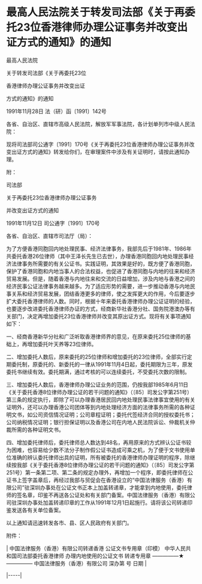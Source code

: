 # 最高人民法院关于转发司法部《关于再委托23位香港律师办理公证事务并改变出证方式的通知》的通知

<!-- INFO END -->

最高人民法院

关于转发司法部《关于再委托23位

香港律师办理公证事务并改变出证

方式的通知》的通知

1991年11月28日 法（研）函〔1991〕142号

各省、自治区、直辖市高级人民法院，解放军军事法院，各计划单列市中级人民法院：

现将司法部司公通字〔1991〕170号《关于再委托23位香港律师办理公证事务并改变出证方式的通知》转发给你们，在审理案件中涉及有关证明时，请按此通知办理。

附：

司法部

关于再委托23位香港律师办理公证事务

并改变出证方式的通知

1991年11月12日 司公通字〔1991〕170号

各省、自治区、直辖市司法厅（局）：

为了方便香港同胞回内地处理民事、经济法律事务，我部先后于1981年、1986年共委托香港26位律师（其中王泽长先生已去世），办理香港同胞回内地处理民事经济法律事务所需要的有关公证书。实践证明，其效果是好的，既方便了香港同胞，保护了香港同胞和内地当事人的合法权益，也促进了香港同胞与内地的往来和经济贸易发展。但是，随着香港与内地往来和交流的日益增加，涉及内地与香港之间的经济民事公证法律事务越来越多。为了适应形势的需要，进一步推动香港与内地民事关系和经济贸易发展，团结香港更多的律师，使之发挥更大的作用，今后要逐步扩大委托香港律师的人数。同时，根据十年来委托香港律师办理公证证明的经验，也要逐步改进委托香港律师办证的方式，经商新华社香港分社、国务院港澳办等有关部门，决定再增加委托23位香港律师并改变其原出证方式。现将有关事项通知如下：

一、经商香港新华分社和广泛听取香港律师界的意见，在原来委托25位律师的基础上，再增加委托叶天养等23位律师。

二、增加委托人数后，原来委托的25位律师和增加委托的23位律师，全部实行定期委托制，原委托的、新委托的一律从1991年11月4日起，委托期限为三年，原发委托书继续有效。委托期满，通过考核的可以连续委托，不受委托次数的限制。

三、增加委托人数后，香港律师办理公证业务的范围，仍按我部1985年6月11日《关于委托香港8位律师办理公证的若干问题的通知》（〔85〕司发公字第251号）第三条的规定执行，即除了可以办理香港居民回内地处理民事法律事宜使用的有关证明外，还可以办理香港公司团体等到内地处理经济方面的法律事务所需的各种证明文书，如公司资信情况证明；公司章程证明；委托代签经济合同的授权委托书；公司纳税情况证明；银行担保证明以及香港公司在内地人民法院诉讼、仲裁机关仲裁所需的各种证明文书。

四、增加委托律师后，委托律师总人数达到48名，再用原来的方式辨认公证书较为困难，也容易给少数不法分子制作假公证书造成可乘之机，为了便于文书使用单位准确的辨认委托律师出具的证明，所有被委托的香港律师办理证明的程序，除继续按我部《关于委托香港8位律师办理公证的若干问题的通知》（〔85〕司发公字第251号）第一条第二项、第二条的规定办理外，再增加一个程序，即委托律师在公证书上签字盖章后，再经过我部与贸促会在香港设立的“中国法律服务（香港）有限公司”驻深圳办事处在公证文书正本上加盖转递章，才能拿到内地使用，委托律师的签名章，印鉴不再送各公证处和有关部门备案。中国法律服务（香港）有限公司驻深圳办事处加盖转递印章的工作从1991年12月1日起施行。请将该公司转递印鉴发送各有关单位备案。

以上通知请迅速转发各市、县、区人民政府有关部门。

附件：

<!-- TABLE -->

| 中国法律服务（香港）有限公司转递香港 公证文书专用章（印模） 中华人民共和国司法部委托香港律师 办理内地使用的公证文书 转递专用章 —————★————— 中国法律服务（香港）有限公司 深办第 号 日期 |

|-----|

<!-- TABLE END -->
